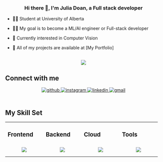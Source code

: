 ### <div align="center">Hi there 👋, I'm Julia Doan, a Full stack developer</div> 


- 👩‍🎓 Student at University of Alberta

- 👩‍💻 My goal is to become a ML/AI engineer or Full-stack developer
  
- 🌱 Currently interested in Computer Vision

- 🌟 All of my projects are available at [My Portfolio]


<br/>

<div align="center">
  <img src="https://komarev.com/ghpvc/?username=juliaadoann&color=green&style=for-the-badge" />
</div>

## Connect with me
<div align="center">
<a href="https://github.com/juliaadoann" target="_blank">
<img src=https://img.shields.io/badge/github-%2324292e.svg?&style=for-the-badge&logo=github&logoColor=white alt=github style="margin-bottom: 5px;" />
</a>
<a href="https://www.instagram.com/juliadoan_/" target="_blank">
<img src=https://img.shields.io/badge/instagram-%23000000.svg?&style=for-the-badge&logo=instagram&logoColor=white alt=instagram style="margin-bottom: 5px;" />
</a> 
<a href="https://www.linkedin.com/in/juliaadoann/" target="_blank">
<img src=https://img.shields.io/badge/linkedin-blue.svg?&style=for-the-badge&logo=linkedin&logoColor=white alt=linkedin style="margin-bottom: 5px;" />
</a> 
<a href="mailto:juliadoan0403@gmail.com" target="_blank">
<img src=https://img.shields.io/badge/gmail-d14836.svg?&style=for-the-badge&logo=gmail&logoColor=white alt=gmail style="margin-bottom: 5px;" />
</a> 
</div> 

<br/>

## My Skill Set
<table><tr><td valign="top" width="20%">

### Frontend  
<div align="center">  
<img style="margin: 10px" src="https://skillicons.dev/icons?i=html,css,js,ts,react,vue,flutter,tailwind,materialui&perline=5" />  
</div>

</td>
<td valign="top" width="20%">



### Backend  
<div align="center">
<img style="margin: 10px"  src="https://skillicons.dev/icons?i=nextjs,mongodb,nodejs,mysql&perline=5" />
</div>

</td><td valign="top" width="20%">

### Cloud  
<div align="center">
<img style="margin: 10px"  src="https://skillicons.dev/icons?i=heroku,netlify,vercel,gcp,firebase&perline=5" />
</div>

</td><td valign="top" width="20%">



### Tools  
<div align="center">  
<img style="margin: 10px"  src="https://skillicons.dev/icons?i=figma,git,github,ps,bash,vscode&perline=5" />
</div>

</td></tr></table>  

<!--
**juliaadoann/juliaadoann** is a ✨ _special_ ✨ repository because its `README.md` (this file) appears on your GitHub profile.

Here are some ideas to get you started:

- 🔭 I’m currently working on ...
- 🌱 I’m currently learning ...
- 👯 I’m looking to collaborate on ...
- 🤔 I’m looking for help with ...
- 💬 Ask me about ...
- 📫 How to reach me: ...
- 😄 Pronouns: ...
- ⚡ Fun fact: ...
-->
